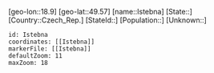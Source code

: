 ﻿---
location: [49.57,18.9]
mapzoom: [7,12] 
mapmarker: city 
type: City
tags:
- geo/City


SpocWebEntityId: 31142
isDeleted: false
confidential: public

---
[geo-lon::18.9]
[geo-lat::49.57]
[name::Istebna]
[State::]
[Country::Czech_Rep.]
[StateId::]
[Population::]
[Unknown::]


```leaflet
id: Istebna
coordinates: [[Istebna]]
markerFile: [[Istebna]]
defaultZoom: 11 
maxZoom: 18
```
